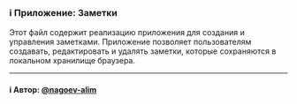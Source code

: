 ### ℹ️ Приложение: Заметки

Этот файл содержит реализацию приложения для создания и управления заметками.
Приложение позволяет пользователям создавать, редактировать и удалять заметки,
которые сохраняются в локальном хранилище браузера.

-----
#### ℹ️ Автор: [@nagoev-alim](https://github.com/nagoev-alim)


